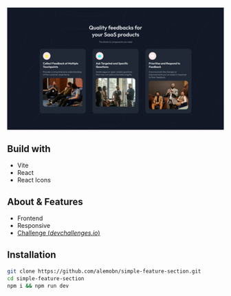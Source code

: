 ![Demo](docs/demo.png)

## Build with

- Vite
- React
- React Icons

## About & Features

- Frontend
- Responsive
- [Challenge (*devchallenges.io*)](https://devchallenges.io/challenge/simple-feature-section-challenge)

## Installation

```bash
git clone https://github.com/alemobn/simple-feature-section.git
cd simple-feature-section
npm i && npm run dev
```